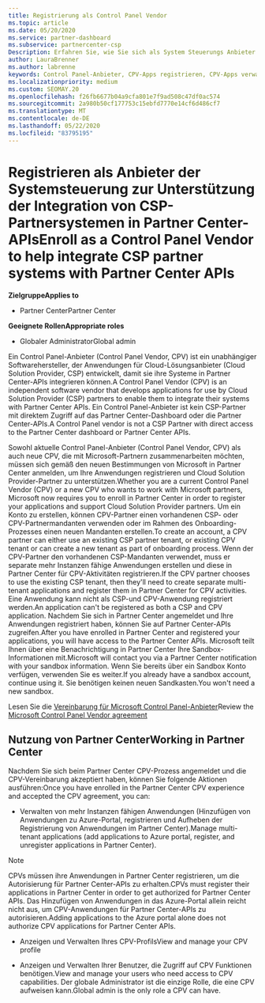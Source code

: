 ```yaml
---
title: Registrierung als Control Panel Vendor
ms.topic: article
ms.date: 05/20/2020
ms.service: partner-dashboard
ms.subservice: partnercenter-csp
Description: Erfahren Sie, wie Sie sich als System Steuerungs Anbieter (CPV) im Partner Center registrieren.
author: LauraBrenner
ms.author: labrenne
keywords: Control Panel-Anbieter, CPV-Apps registrieren, CPV-Apps verwalten
ms.localizationpriority: medium
ms.custom: SEOMAY.20
ms.openlocfilehash: f26fb6677b04a9cfa801e7f9ad508c47df0ac574
ms.sourcegitcommit: 2a980b50cf177753c15ebfd7770e14cf6d486cf7
ms.translationtype: MT
ms.contentlocale: de-DE
ms.lasthandoff: 05/22/2020
ms.locfileid: "83795195"
---
```

# <a name="enroll-as-a-control-panel-vendor-to-help-integrate-csp-partner-systems-with-partner-center-apis"></a><span data-ttu-id="ac263-104">Registrieren als Anbieter der Systemsteuerung zur Unterstützung der Integration von CSP-Partnersystemen in Partner Center-APIs</span><span class="sxs-lookup"><span data-stu-id="ac263-104">Enroll as a Control Panel Vendor to help integrate CSP partner systems with Partner Center APIs</span></span>

<span data-ttu-id="ac263-105">**Zielgruppe**</span><span class="sxs-lookup"><span data-stu-id="ac263-105">**Applies to**</span></span>

- <span data-ttu-id="ac263-106">Partner Center</span><span class="sxs-lookup"><span data-stu-id="ac263-106">Partner Center</span></span>

<span data-ttu-id="ac263-107">**Geeignete Rollen**</span><span class="sxs-lookup"><span data-stu-id="ac263-107">**Appropriate roles**</span></span>

- <span data-ttu-id="ac263-108">Globaler Administrator</span><span class="sxs-lookup"><span data-stu-id="ac263-108">Global admin</span></span>

<span data-ttu-id="ac263-109">Ein Control Panel-Anbieter (Control Panel Vendor, CPV) ist ein unabhängiger Softwarehersteller, der Anwendungen für Cloud-Lösungsanbieter (Cloud Solution Provider, CSP) entwickelt, damit sie ihre Systeme in Partner Center-APIs integrieren können.</span><span class="sxs-lookup"><span data-stu-id="ac263-109">A Control Panel Vendor (CPV) is an independent software vendor that develops applications for use by Cloud Solution Provider (CSP) partners to enable them to integrate their systems with Partner Center APIs.</span></span> <span data-ttu-id="ac263-110">Ein Control Panel-Anbieter ist kein CSP-Partner mit direktem Zugriff auf das Partner Center-Dashboard oder die Partner Center-APIs.</span><span class="sxs-lookup"><span data-stu-id="ac263-110">A Control Panel vendor is not a CSP Partner with direct access to the Partner Center dashboard or Partner Center APIs.</span></span>

<span data-ttu-id="ac263-111">Sowohl aktuelle Control Panel-Anbieter (Control Panel Vendor, CPV) als auch neue CPV, die mit Microsoft-Partnern zusammenarbeiten möchten, müssen sich gemäß den neuen Bestimmungen von Microsoft in Partner Center anmelden, um Ihre Anwendungen registrieren und Cloud Solution Provider-Partner zu unterstützen.</span><span class="sxs-lookup"><span data-stu-id="ac263-111">Whether you are a current Control Panel Vendor (CPV) or a new CPV who wants to work with Microsoft partners, Microsoft now requires you to enroll in Partner Center in order to register your applications and support Cloud Solution Provider partners.</span></span> <span data-ttu-id="ac263-112">Um ein Konto zu erstellen, können CPV-Partner einen vorhandenen CSP- oder CPV-Partnermandanten verwenden oder im Rahmen des Onboarding-Prozesses einen neuen Mandanten erstellen.</span><span class="sxs-lookup"><span data-stu-id="ac263-112">To create an account, a CPV partner can either use an existing CSP partner tenant, or existing CPV tenant or can create a new tenant as part of onboarding process.</span></span> <span data-ttu-id="ac263-113">Wenn der CPV-Partner den vorhandenen CSP-Mandanten verwendet, muss er separate mehr Instanzen fähige Anwendungen erstellen und diese in Partner Center für CPV-Aktivitäten registrieren.</span><span class="sxs-lookup"><span data-stu-id="ac263-113">If the CPV partner chooses to use the existing CSP tenant, then they'll need to create separate multi-tenant applications and register them in Partner Center for CPV activities.</span></span> <span data-ttu-id="ac263-114">Eine Anwendung kann nicht als CSP-und CPV-Anwendung registriert werden.</span><span class="sxs-lookup"><span data-stu-id="ac263-114">An application can't be registered as both a CSP and CPV application.</span></span> <span data-ttu-id="ac263-115">Nachdem Sie sich in Partner Center angemeldet und Ihre Anwendungen registriert haben, können Sie auf Partner Center-APIs zugreifen.</span><span class="sxs-lookup"><span data-stu-id="ac263-115">After you have enrolled in Partner Center and registered your applications, you will have access to the Partner Center APIs.</span></span>  <span data-ttu-id="ac263-116">Microsoft teilt Ihnen über eine Benachrichtigung in Partner Center Ihre Sandbox-Informationen mit.</span><span class="sxs-lookup"><span data-stu-id="ac263-116">Microsoft will contact you via a Partner Center notification with your sandbox information.</span></span> <span data-ttu-id="ac263-117">Wenn Sie bereits über ein Sandbox Konto verfügen, verwenden Sie es weiter.</span><span class="sxs-lookup"><span data-stu-id="ac263-117">If you already have a sandbox account, continue using it.</span></span> <span data-ttu-id="ac263-118">Sie benötigen keinen neuen Sandkasten.</span><span class="sxs-lookup"><span data-stu-id="ac263-118">You won't need a new sandbox.</span></span>

<span data-ttu-id="ac263-119">Lesen Sie die [Vereinbarung für Microsoft Control Panel-Anbieter](https://go.microsoft.com/fwlink/?linkid=2055198)</span><span class="sxs-lookup"><span data-stu-id="ac263-119">Review the [Microsoft Control Panel Vendor agreement](https://go.microsoft.com/fwlink/?linkid=2055198)</span></span>


## <a name="working-in-partner-center"></a><span data-ttu-id="ac263-120">Nutzung von Partner Center</span><span class="sxs-lookup"><span data-stu-id="ac263-120">Working in Partner Center</span></span>
<span data-ttu-id="ac263-121">Nachdem Sie sich beim Partner Center CPV-Prozess angemeldet und die CPV-Vereinbarung akzeptiert haben, können Sie folgende Aktionen ausführen:</span><span class="sxs-lookup"><span data-stu-id="ac263-121">Once you have enrolled in the Partner Center CPV experience and accepted the CPV agreement, you can:</span></span>

- <span data-ttu-id="ac263-122">Verwalten von mehr Instanzen fähigen Anwendungen (Hinzufügen von Anwendungen zu Azure-Portal, registrieren und Aufheben der Registrierung von Anwendungen im Partner Center).</span><span class="sxs-lookup"><span data-stu-id="ac263-122">Manage multi-tenant applications (add applications to Azure portal, register, and unregister applications in Partner Center).</span></span>

>[!Note] 
><span data-ttu-id="ac263-123">CPVs müssen ihre Anwendungen in Partner Center registrieren, um die Autorisierung für Partner Center-APIs zu erhalten.</span><span class="sxs-lookup"><span data-stu-id="ac263-123">CPVs must register their applications in Partner Center in order to get authorized for Partner Center APIs.</span></span> <span data-ttu-id="ac263-124">Das Hinzufügen von Anwendungen in das Azure-Portal allein reicht nicht aus, um CPV-Anwendungen für Partner Center-APIs zu autorisieren.</span><span class="sxs-lookup"><span data-stu-id="ac263-124">Adding applications to the Azure portal alone does not authorize CPV applications for Partner Center APIs.</span></span> 

- <span data-ttu-id="ac263-125">Anzeigen und Verwalten Ihres CPV-Profils</span><span class="sxs-lookup"><span data-stu-id="ac263-125">View and manage your CPV profile</span></span> 

- <span data-ttu-id="ac263-126">Anzeigen und Verwalten Ihrer Benutzer, die Zugriff auf CPV Funktionen benötigen.</span><span class="sxs-lookup"><span data-stu-id="ac263-126">View and manage your users who need access to CPV capabilities.</span></span> <span data-ttu-id="ac263-127">Der globale Administrator ist die einzige Rolle, die eine CPV aufweisen kann.</span><span class="sxs-lookup"><span data-stu-id="ac263-127">Global admin is the only role a CPV can have.</span></span>


